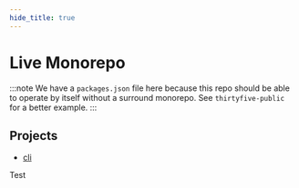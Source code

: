 ```yaml
---
hide_title: true
---
```


# Live Monorepo

:::note
We have a `packages.json` file here because this repo should be able to operate by itself without a surround monorepo. See `thirtyfive-public` for a better example.
:::

## Projects

- [cli](packages/cli/docs/readme.md)

Test
